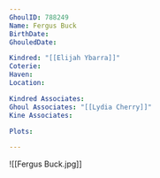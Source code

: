 ```yaml
---
GhoulID: 788249
Name: Fergus Buck
BirthDate: 
GhouledDate: 

Kindred: "[[Elijah Ybarra]]"
Coterie: 
Haven: 
Location: 

Kindred Associates: 
Ghoul Associates: "[[Lydia Cherry]]"
Kine Associates: 

Plots: 

---
```


![[Fergus Buck.jpg]]